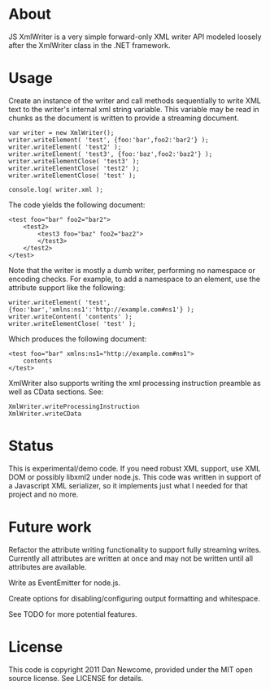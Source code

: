 # About

JS XmlWriter is a very simple forward-only XML writer API modeled loosely after the 
XmlWriter class in the .NET framework. 

# Usage

Create an instance of the writer and call methods sequentially to write XML text to 
the writer's internal xml string variable. This variable may be read in chunks as 
the document is written to provide a streaming document.

    var writer = new XmlWriter();
    writer.writeElement( 'test', {foo:'bar',foo2:'bar2'} );
    writer.writeElement( 'test2' );
    writer.writeElement( 'test3', {foo:'baz',foo2:'baz2'} );
    writer.writeElementClose( 'test3' );
    writer.writeElementClose( 'test2' );
    writer.writeElementClose( 'test' );

	console.log( writer.xml );

The code yields the following document:

    <test foo="bar" foo2="bar2">
    	<test2>
    		<test3 foo="baz" foo2="baz2">
    		</test3>
    	</test2>
    </test>

Note that the writer is mostly a dumb writer, performing no namespace or encoding
checks. For example, to add a namespace to an element, use the attribute support
like the following:


    writer.writeElement( 'test', {foo:'bar','xmlns:ns1':'http://example.com#ns1'} );
	writer.writeContent( 'contents' );
    writer.writeElementClose( 'test' );

Which produces the following document:

    <test foo="bar" xmlns:ns1="http://example.com#ns1">
    	contents
    </test>

XmlWriter also supports writing the xml processing instruction preamble
as well as CData sections. See: 

    XmlWriter.writeProcessingInstruction
    XmlWriter.writeCData

# Status

This is experimental/demo code. If you need robust XML support, use XML DOM or
possibly libxml2 under node.js. This code was written in support of a 
Javascript XML serializer, so it implements just what I needed for that
project and no more.

# Future work

Refactor the attribute writing functionality to support fully streaming 
writes. Currently all attributes are written at once and may not be written
until all attributes are available.

Write as EventEmitter for node.js.

Create options for disabling/configuring output formatting and whitespace.

See TODO for more potential features.

# License

This code is copyright 2011 Dan Newcome, provided under the MIT open source
license. See LICENSE for details.
